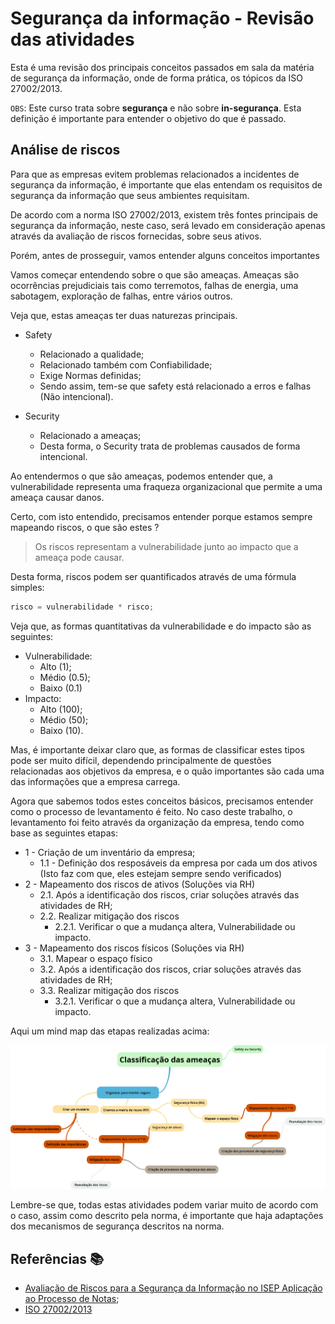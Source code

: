 # Segurança da informação - Revisão das atividades

<!-- Aviso de um marujo: Caso tenha de escolher entre prova e trabalho, escolha trabalho nesta matéria, ele acaba sendo mais interessante-->

Esta é uma revisão dos principais conceitos passados em sala da matéria de segurança da informação, onde de forma prática, os tópicos da ISO 27002/2013.

`OBS`: Este curso trata sobre **segurança** e não sobre **in-segurança**. Esta definição é importante para entender o objetivo do que é passado.

## Análise de riscos

Para que as empresas evitem problemas relacionados a incidentes de segurança da informação, é importante que elas entendam os requisitos de segurança da informação que seus ambientes requisitam.

De acordo com a norma ISO 27002/2013, existem três fontes principais de segurança da informação, neste caso, será levado em consideração apenas através da avaliação de riscos fornecidas, sobre seus ativos.

Porém, antes de prosseguir, vamos entender alguns conceitos importantes

Vamos começar entendendo sobre o que são ameaças. Ameaças são ocorrências prejudiciais tais como terremotos, falhas de energia, uma sabotagem, exploração de falhas, entre vários outros. 

Veja que, estas ameaças ter duas naturezas principais.

- Safety
    - Relacionado a qualidade;
    - Relacionado também com Confiabilidade;
    - Exige Normas definidas;
    - Sendo assim, tem-se que safety está relacionado a erros e falhas (Não intencional).

- Security
    - Relacionado a ameaças;
    - Desta forma, o Security trata de problemas causados de forma intencional.

<!-- 1.Security:Medidas,ações contra coisas desagradáveis,perigosas,inesperadas(crimes,acidentes,etc).

A. National security:Segurança nacional
B. Security measures:Medidas de segurança
C. Maximum security prison:Prisão de segurança máxima
D. Job security:Segurança de não perder o emprego
E. Financial security:Segurança financeira(não faltar dinheiro)

2.Safety:Refere-se na maioria dos casos à proteção das pessoas do perigo.Estar livre de situações de risco,ou não oferecer isco.

A. The safety of students.(A segurança dos alunos.)
B. We are in safety.(Estamos seguros,fora de perigo.)
C. Safety of genetically-modified foods.(Segurança que os alimentos genéticamente modificados oferece.) -->

Ao entendermos o que são ameaças, podemos entender que, a vulnerabilidade representa uma fraqueza organizacional que permite a uma ameaça causar danos.

Certo, com isto entendido, precisamos entender porque estamos sempre mapeando riscos, o que são estes ?

> Os riscos representam a vulnerabilidade junto ao impacto que a ameaça pode causar.

Desta forma, riscos podem ser quantificados através de uma fórmula simples:

```js
risco = vulnerabilidade * risco;
```

Veja que, as formas quantitativas da vulnerabilidade e do impacto são as seguintes:

- Vulnerabilidade:
    - Alto (1);
    - Médio (0.5);
    - Baixo (0.1)
- Impacto:
    - Alto (100);
    - Médio (50); 
    - Baixo (10).

Mas, é importante deixar claro que, as formas de classificar estes tipos pode ser muito difícil, dependendo principalmente de questões relacionadas aos objetivos da empresa, e o quão importantes são cada uma das informações que a empresa carrega.

Agora que sabemos todos estes conceitos básicos, precisamos entender como o processo de levantamento é feito. No caso deste trabalho, o levantamento foi feito através da organização da empresa, tendo como base as seguintes etapas:

- 1 - Criação de um inventário da empresa;
    - 1.1 - Definição dos resposáveis da empresa por cada um dos ativos (Isto faz com que, eles estejam sempre sendo verificados)
- 2 - Mapeamento dos riscos de ativos (Soluções via RH)
    - 2.1. Após a identificação dos riscos, criar soluções através das atividades de RH;
    - 2.2. Realizar mitigação dos riscos
        - 2.2.1. Verificar o que a mudança altera, Vulnerabilidade ou impacto.
- 3 - Mapeamento dos riscos físicos (Soluções via RH)  
    - 3.1. Mapear o espaço físico
    - 3.2. Após a identificação dos riscos, criar soluções através das atividades de RH;
    - 3.3. Realizar mitigação dos riscos
        - 3.2.1. Verificar o que a mudança altera, Vulnerabilidade ou impacto.

Aqui um mind map das etapas realizadas acima:

![mindMapSec](mind_map_2.png)

Lembre-se que, todas estas atividades podem variar muito de acordo com o caso, assim como descrito pela norma, é importante que haja adaptações dos mecanismos de segurança descritos na norma.

## Referências :books:

- [Avaliação de Riscos para a Segurança da Informação no ISEP Aplicação ao Processo de Notas](https://core.ac.uk/download/pdf/47142493.pdf);
- [ISO 27002/2013]()